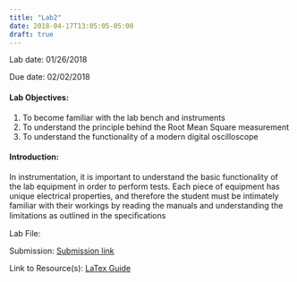 ```yaml
---
title: "Lab2"
date: 2018-04-17T13:05:05-05:00
draft: true
---
```


Lab date: 01/26/2018

Due date: 02/02/2018

#### Lab Objectives:  
1. To become familiar with the lab bench and instruments
2. To understand the principle behind the Root Mean Square measurement
3. To understand the functionality of a modern digital oscilloscope

#### Introduction:  
In instrumentation, it is important to understand the basic functionality of the lab equipment in order to perform tests. Each piece of equipment has unique electrical properties, and therefore the student must be intimately familiar with their workings by reading the manuals and understanding the limitations as outlined in the speciﬁcations

Lab File:

Submission: [Submission link]()

Link to Resource(s): [LaTex Guide](../resources/LaTex_Guide)

